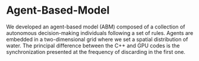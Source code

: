 # Agent-Based-Model

We developed an agent-based model (ABM) composed of a collection of autonomous decision-making individuals following a set of rules. Agents are embedded in a two-dimensional grid where we set a spatial distribution of water. The principal difference between the C++ and GPU codes is the synchronization presented at the frequency of discarding in the first one.
